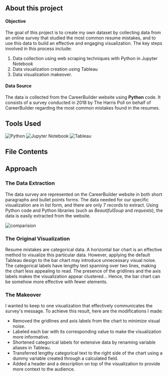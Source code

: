 ## About this project

#### Objective

The goal of this project is to create my own dataset by collecting data from an online survey that studied the most common resume mistakes, and to use this data to build an effective and engaging visualization. The key steps involved in this process include:

1. Data collection using web scraping techniques with Python in Jupyter Notebook
2. Data visualization creation using Tableau
3. Data visualization makeover.

#### Data Source

The data is collected from the CareerBuilder website using **Python** code. It consists of a survey conducted in 2018 by The Harris Poll on behalf of CareerBuilder regarding the most common mistakes found in the resumes.

## Tools Used
![Python](https://img.shields.io/badge/Python-14354C?style=for-the-badge&logo=python&logoColor=white)
 ![Jupyter Notebook](https://img.shields.io/badge/jupyter-%23FA0F00.svg?style=for-the-badge&logo=jupyter&logoColor=white)
 ![Tableau](https://img.shields.io/badge/Tableau-E97627?style=for-the-badge&logo=Tableau&logoColor=white)

## File Contents

## Approach

### The Data Extraction

The data survey are represented on the CareerBuilder website in both short paragraphs and bullet points forms. The data needed for our specific visualization are in list form, and there are only 7 records to extract. Using Python code and Python libraries (such as *BeautifulSoup* and *requests*), the data is easily extracted from the website.




![comparision](https://github.com/chanronnie/Tableau_Most_Common_CV_Mistakes/assets/121308347/4fd2a8f8-a0ca-436a-84a6-0e7ed5b0a29a)

### The Original Visualization

Resume mistakes are categorical data. A horizontal bar chart is an effective method to visualize this particular data. However, applying the default Tableau design to the bar chart may introduce unnecessary visual noise. The categorical labels have lengthy text spanning over two lines, making the chart less appealing to read. The presence of the gridlines and the axis labels makes the visualization appear clustered... Hence, the bar chart can be somehow more effective with fewer elements.

### The Makeover

I wanted to keep to one visualization that effectively communicates the survey's message. To achieve this result, here are the modifications I made:

- Removed the gridlines and axis labels from the chart to minimize visual noise.
- Labeled each bar with its corresponding value to make the visualization more informative. 
- Shortened categorical labels for extensive data by renaming variable aliases in Tableau.
- Transferred lengthy categorical text to the right side of the chart using a dummy variable created through a calculated field.
- Added a header and a description on top of the visualization to provide more context to the audience.
